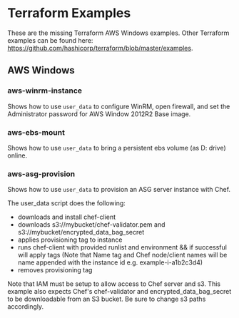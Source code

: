 # Terraform Examples

These are the missing Terraform AWS Windows examples. 
Other Terraform examples can be found here: https://github.com/hashicorp/terraform/blob/master/examples.

## AWS Windows

### aws-winrm-instance

Shows how to use `user_data` to configure WinRM, open firewall, and set the Administrator 
password for AWS Window 2012R2 Base image.

### aws-ebs-mount		
 		
Shows how to use `user_data` to bring a persistent ebs volume (as D: drive) online.

### aws-asg-provision

Shows how to use `user_data` to provision an ASG server instance with Chef. 
 
The user_data script does the following:
- downloads and install chef-client
- downloads s3://mybucket/chef-validator.pem and s3://mybucket/encrypted_data_bag_secret
- applies provisioning tag to instance
- runs chef-client with provided runlist and environment && if successful will apply tags 
  (Note that Name tag and Chef node/client names will be name appended with the instance id e.g. example-i-a1b2c3d4)
- removes provisioning tag
  
Note that IAM must be setup to allow access to Chef server and s3.  This example also expects Chef's chef-validator and 
encrypted_data_bag_secret to be downloadable from an S3 bucket.  Be sure to change s3 paths accordingly. 
